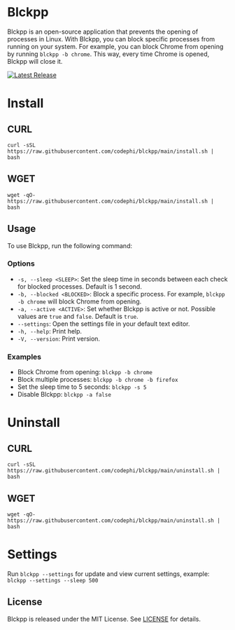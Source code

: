 # Blckpp

Blckpp is an open-source application that prevents the opening of processes in Linux. With Blckpp, you can block specific processes from running on your system. For example, you can block Chrome from opening by running `blckpp -b chrome`. This way, every time Chrome is opened, Blckpp will close it.

[![Latest Release](https://img.shields.io/github/v/release/codephi/blckpp.svg)](https://github.com/codephi/blckpp/releases/latest)


# Install
## CURL
```
curl -sSL https://raw.githubusercontent.com/codephi/blckpp/main/install.sh | bash
```
## WGET
```
wget -qO- https://raw.githubusercontent.com/codephi/blckpp/main/install.sh | bash
```

## Usage

To use Blckpp, run the following command:

### Options

- `-s, --sleep <SLEEP>`: Set the sleep time in seconds between each check for blocked processes. Default is 1 second.
- `-b, --blocked <BLOCKED>`: Block a specific process. For example, `blckpp -b chrome` will block Chrome from opening.
- `-a, --active <ACTIVE>`: Set whether Blckpp is active or not. Possible values are `true` and `false`. Default is `true`.
- `--settings`: Open the settings file in your default text editor.
- `-h, --help`: Print help.
- `-V, --version`: Print version.

### Examples

- Block Chrome from opening: `blckpp -b chrome`
- Block multiple processes: `blckpp -b chrome -b firefox`
- Set the sleep time to 5 seconds: `blckpp -s 5`
- Disable Blckpp: `blckpp -a false`

# Uninstall

## CURL

```
curl -sSL https://raw.githubusercontent.com/codephi/blckpp/main/uninstall.sh | bash
```

## WGET

```
wget -qO- https://raw.githubusercontent.com/codephi/blckpp/main/uninstall.sh | bash
```
# Settings
Run `blckpp --settings` for update and view current settings, example: `blckpp --settings --sleep 500`

## License

Blckpp is released under the MIT License. See [LICENSE](LICENSE) for details.
